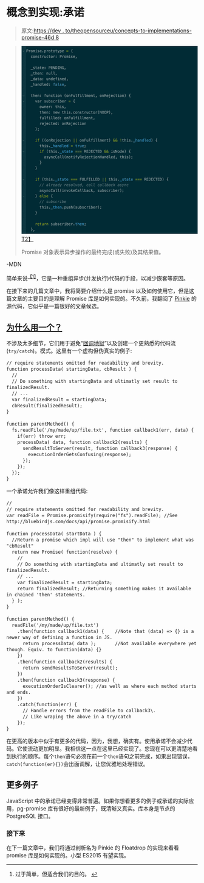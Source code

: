 # 概念到实现:承诺

> 原文:[https://dev . to/theopensourceu/concepts-to-implementations-promise-46d 8](https://dev.to/theopensourceu/concepts-to-implementations-promise-46d8)

> [![Concepts to Implementations: Promise](img/dd736e32a6522bc40c89a46c97c7929b.png)T2】](https://res.cloudinary.com/practicaldev/image/fetch/s--O4-9Ij7c--/c_limit%2Cf_auto%2Cfl_progressive%2Cq_auto%2Cw_880/https://theopensourceu.org/conteimg/2017/08/Screen-Shot-2017-08-23-at-9.23.31-PM.png)
> 
> Promise 对象表示异步操作的最终完成(或失败)及其结果值。

-MDN

简单来说<sup>[【1】](#fn1)</sup>，它是一种重组异步(并发执行)代码的手段，以减少嵌套等原因。

在接下来的几篇文章中，我将简要介绍什么是 promise 以及如何使用它，但是这篇文章的主要目的是理解 Promise 库是如何实现的。不久前，我翻阅了 [Pinkie](https://github.com/floatdrop/pinkie) 的源代码，它似乎是一篇很好的文章候选。

## [为什么用一个？](https://theopensourceu.org/concepts-to-implementations-promise/#whyuseone)

不涉及太多细节，它们用于避免“[回调地狱](http://callbackhell.com/)”以及创建一个更熟悉的代码流(`try/catch`)。模式。这里有一个虚构但伪真实的例子:

```
// require statements omitted for readability and brevity.
function processData( startingData, cbResult ) {
  //
  // Do something with startingData and ultimatly set result to finalizedResult.
  // ...
  var finalizedResult = startingData;
  cbResult(finalizedResult);
} 

function parentMethod() {
  fs.readFile('/my/made/up/file.txt', function callback1(err, data) {
    if(err) throw err;
    processData( data, function callback2(results) {
      sendResultToServer(result, function callback3(response) {
        executionOrderGetsConfusing(response);
      });
    });
  });
} 
```

一个承诺允许我们像这样重组代码:

```
//
// require statements omitted for readability and brevity.
var readFile = Promise.promisify(require("fs").readFile); //See http://bluebirdjs.com/docs/api/promise.promisify.html

function processData( startData ) {
  //Return a promise which impl will use "then" to implement what was "cbResult"
  return new Promise( function(resolve) {
    //
    // Do something with startingData and ultimatly set result to finalizedResult.
    // ...
    var finalizedResult = startingData;
    return finalizedResult; //Returning something makes it available in chained 'then' statements.
  } );
}

function parentMethod() {
  readFile('/my/made/up/file.txt')
    .then(function callback1(data) {    //Note that (data) => {} is a newer way of defining a function in JS. 
      return processData( data );       //Not available everywhere yet though. Equiv. to function(data) {}
    })
    .then(function callback2(results) {
      return sendResultsToServer(result);
    })
    .then(function callback3(response) {
      executionOrderIsClearer(); //as well as where each method starts and ends.
    })
    .catch(function(err) {
      // Handle errors from the readFile to callback3\. 
      // Like wraping the above in a try/catch
    });
} 
```

在更高的版本中似乎有更多的代码，因为，我想，确实有。使用承诺不会减少代码。它使流动更加明显。我相信这一点在这里已经实现了。您现在可以更清楚地看到执行的顺序。每个`then`语句必须在前一个`then`语句之前完成，如果出现错误，`catch(function(er){})`会出面调解，让您优雅地处理错误。

## 更多例子

JavaScript 中的承诺已经变得非常普遍。如果你想看更多的例子或承诺的实际应用，pg-promise 库有很好的最新例子，既清晰又真实。库本身是节点的 PostgreSQL 接口。

### 接下来

在下一篇文章中，我们将通过剖析名为 Pinkie 的 Floatdrop 的实现来看看 promise 库是如何实现的。小型 ES2015 有望实现。

* * *

1.  过于简单，但适合我们的目的。 [↩︎](#fnref1)